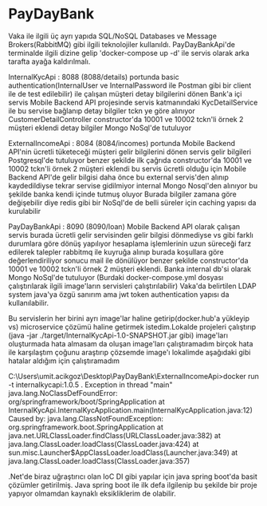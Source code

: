 # PayDayBank

Vaka ile ilgili üç ayrı yapıda SQL/NoSQL Databases ve Message Brokers(RabbitMQ) gibi ilgili teknolojiler kullanıldı.
PayDayBankApi'de terminalde ilgili dizine gelip 'docker-compose up -d' ile servis olarak arka tarafta ayağa kaldırılmalı.

InternalKycApi : 8088 (8088/details) portunda basic authentication(InternalUser ve InternalPassword ile Postman gibi bir client ile de test edilebilir) ile çalışan müşteri detay bilgilerini dönen Bank'a içi servis Mobile Backend API projesinde servis katmanındaki KycDetailService ile bu servise bağlanıp detay bilgiler tckn ye göre alınıyor CustomerDetailController constructor'da 10001 ve 10002 tckn'li örnek 2 müşteri eklendi detay bilgiler Mongo NoSql'de tutuluyor

ExternalIncomeApi : 8084 (8084/incomes) portunda Mobile Backend API'nin ücretli tüketeceği müşteri gelir bilgilerini dönen servis gelir bilgileri Postgresql'de tutuluyor benzer şekilde ilk çağrıda constructor'da 10001 ve 10002 tckn'li örnek 2 müşteri eklendi bu servis ücretli olduğu için Mobile Backend API'de gelir bilgisi daha önce bu external servis'den alınıp kaydedildiyse tekrar servise gidilmiyor internal Mongo Nosql'den alınıyor bu şekilde banka kendi içinde tutmuş oluyor Burada bilgiler zamana göre değişebilir diye redis gibi bir NoSql'de de belli süreler için caching yapısı da kurulabilir

PayDayBankApi : 8090 (8090/loan) Mobile Backend API olarak çalışan servis burada ücretli gelir servisinden gelir bilgisi dönmediyse vs gibi farklı durumlara göre dönüş yapılıyor hesaplama işlemlerinin uzun süreceği farz edilerek talepler rabbitmq ile kuyruğa alınıp burada koşullara göre değerlendiriliyor sonucu mail ile dönülüyor benzer şekilde constructor'da 10001 ve 10002 tckn'li örnek 2 müşteri eklendi. Banka internal db'si olarak Mongo NoSql'de tutuluyor (Burdaki docker-compose.yml dosyası çalıştırılarak ilgili image'ların servisleri çalıştırılabilir) Vaka'da belirtilen LDAP system java'ya özgü sanırım ama jwt token authentication yapısı da kullanılabilir.

Bu servislerin her birini ayrı image'lar haline getirip(docker.hub'a yükleyip vs) microservice çözümü haline getirmek istedim.Lokalde projeleri çalıştırıp (java -jar ./target/InternalKycApi-1.0-SNAPSHOT.jar gibi) image'ları oluşturmada hata almasam da oluşan image'ları çalıştıramadım birçok hata ile karşılaştım çoğunu araştırıp çözsemde image'ı lokalimde aşağıdaki gibi hatalar aldığım için çalıştıramadım

C:\Users\umit.acikgoz\Desktop\PayDayBank\ExternalIncomeApi>docker run -t internalkycapi:1.0.5 . Exception in thread "main" java.lang.NoClassDefFoundError: org/springframework/boot/SpringApplication at InternalKycApi.InternalKycApplication.main(InternalKycApplication.java:12) Caused by: java.lang.ClassNotFoundException: org.springframework.boot.SpringApplication at java.net.URLClassLoader.findClass(URLClassLoader.java:382) at java.lang.ClassLoader.loadClass(ClassLoader.java:424) at sun.misc.Launcher$AppClassLoader.loadClass(Launcher.java:349) at java.lang.ClassLoader.loadClass(ClassLoader.java:357) 
  
   
   .Net'de biraz uğraştırıcı olan IoC DI gibi yapılar için java spring boot'da basit çözümler getirilmiş. Java spring boot ile ilk defa ilgilenip bu şekilde bir proje yapıyor olmamdan kaynaklı eksikliklerim de olabilir.  

